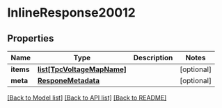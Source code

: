 # InlineResponse20012

## Properties
Name | Type | Description | Notes
------------ | ------------- | ------------- | -------------
**items** | [**list[TpcVoltageMapName]**](TpcVoltageMapName.md) |  | [optional] 
**meta** | [**ResponeMetadata**](ResponeMetadata.md) |  | [optional] 

[[Back to Model list]](../README.md#documentation-for-models) [[Back to API list]](../README.md#documentation-for-api-endpoints) [[Back to README]](../README.md)


